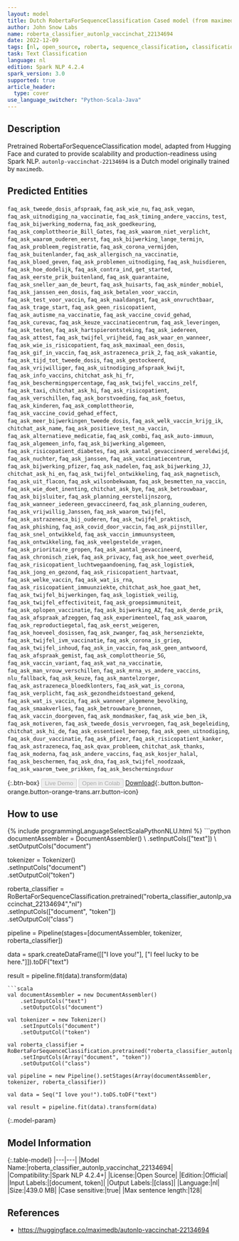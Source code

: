 ```yaml
---
layout: model
title: Dutch RobertaForSequenceClassification Cased model (from maximedb)
author: John Snow Labs
name: roberta_classifier_autonlp_vaccinchat_22134694
date: 2022-12-09
tags: [nl, open_source, roberta, sequence_classification, classification]
task: Text Classification
language: nl
edition: Spark NLP 4.2.4
spark_version: 3.0
supported: true
article_header:
  type: cover
use_language_switcher: "Python-Scala-Java"
---
```


## Description

Pretrained RobertaForSequenceClassification model, adapted from Hugging Face and curated to provide scalability and production-readiness using Spark NLP. `autonlp-vaccinchat-22134694` is a Dutch model originally trained by `maximedb`.

## Predicted Entities

`faq_ask_tweede_dosis_afspraak`, `faq_ask_wie_nu`, `faq_ask_vegan`, `faq_ask_uitnodiging_na_vaccinatie`, `faq_ask_timing_andere_vaccins`, `test`, `faq_ask_bijwerking_moderna`, `faq_ask_goedkeuring`, `faq_ask_complottheorie_Bill_Gates`, `faq_ask_waarom_niet_verplicht`, `faq_ask_waarom_ouderen_eerst`, `faq_ask_bijwerking_lange_termijn`, `faq_ask_probleem_registratie`, `faq_ask_corona_vermijden`, `faq_ask_buitenlander`, `faq_ask_allergisch_na_vaccinatie`, `faq_ask_bloed_geven`, `faq_ask_problemen_uitnodiging`, `faq_ask_huisdieren`, `faq_ask_hoe_dodelijk`, `faq_ask_contra_ind`, `get_started`, `faq_ask_eerste_prik_buitenland`, `faq_ask_quarantaine`, `faq_ask_sneller_aan_de_beurt`, `faq_ask_huisarts`, `faq_ask_minder_mobiel`, `faq_ask_janssen_een_dosis`, `faq_ask_betalen_voor_vaccin`, `faq_ask_test_voor_vaccin`, `faq_ask_naaldangst`, `faq_ask_onvruchtbaar`, `faq_ask_trage_start`, `faq_ask_geen_risicopatient`, `faq_ask_autisme_na_vaccinatie`, `faq_ask_vaccine_covid_gehad`, `faq_ask_curevac`, `faq_ask_keuze_vaccinatiecentrum`, `faq_ask_leveringen`, `faq_ask_testen`, `faq_ask_hartspierontsteking`, `faq_ask_iedereen`, `faq_ask_attest`, `faq_ask_twijfel_vrijheid`, `faq_ask_waar_en_wanneer`, `faq_ask_wie_is_risicopatient`, `faq_ask_maximaal_een_dosis`, `faq_ask_gif_in_vaccin`, `faq_ask_astrazeneca_prik_2`, `faq_ask_vakantie`, `faq_ask_tijd_tot_tweede_dosis`, `faq_ask_gestockeerd`, `faq_ask_vrijwilliger`, `faq_ask_uitnodiging_afspraak_kwijt`, `faq_ask_info_vaccins`, `chitchat_ask_hi_fr`, `faq_ask_beschermingspercentage`, `faq_ask_twijfel_vaccins_zelf`, `faq_ask_taxi`, `chitchat_ask_hi`, `faq_ask_risicopatient`, `faq_ask_verschillen`, `faq_ask_borstvoeding`, `faq_ask_foetus`, `faq_ask_kinderen`, `faq_ask_complottheorie`, `faq_ask_vaccine_covid_gehad_effect`, `faq_ask_meer_bijwerkingen_tweede_dosis`, `faq_ask_welk_vaccin_krijg_ik`, `chitchat_ask_name`, `faq_ask_positieve_test_na_vaccin`, `faq_ask_alternatieve_medicatie`, `faq_ask_combi`, `faq_ask_auto-immuun`, `faq_ask_algemeen_info`, `faq_ask_bijwerking_algemeen`, `faq_ask_risicopatient_diabetes`, `faq_ask_aantal_gevaccineerd_wereldwijd`, `faq_ask_nuchter`, `faq_ask_janssen`, `faq_ask_vaccinatiecentrum`, `faq_ask_bijwerking_pfizer`, `faq_ask_nadelen`, `faq_ask_bijwerking_JJ`, `chitchat_ask_hi_en`, `faq_ask_twijfel_ontwikkeling`, `faq_ask_magnetisch`, `faq_ask_uit_flacon`, `faq_ask_wilsonbekwaam`, `faq_ask_besmetten_na_vaccin`, `faq_ask_wie_doet_inenting`, `chitchat_ask_bye`, `faq_ask_betrouwbaar`, `faq_ask_bijsluiter`, `faq_ask_planning_eerstelijnszorg`, `faq_ask_wanneer_iedereen_gevaccineerd`, `faq_ask_planning_ouderen`, `faq_ask_vrijwillig_Janssen`, `faq_ask_waarom_twijfel`, `faq_ask_astrazeneca_bij_ouderen`, `faq_ask_twijfel_praktisch`, `faq_ask_phishing`, `faq_ask_covid_door_vaccin`, `faq_ask_pijnstiller`, `faq_ask_snel_ontwikkeld`, `faq_ask_vaccin_immuunsysteem`, `faq_ask_ontwikkeling`, `faq_ask_veelgestelde_vragen`, `faq_ask_prioritaire_gropen`, `faq_ask_aantal_gevaccineerd`, `faq_ask_chronisch_ziek`, `faq_ask_privacy`, `faq_ask_hoe_weet_overheid`, `faq_ask_risicopatient_luchtwegaandoening`, `faq_ask_logistiek`, `faq_ask_jong_en_gezond`, `faq_ask_risicopatient_hartvaat`, `faq_ask_welke_vaccin`, `faq_ask_wat_is_rna`, `faq_ask_risicopatient_immuunziekte`, `chitchat_ask_hoe_gaat_het`, `faq_ask_twijfel_bijwerkingen`, `faq_ask_logistiek_veilig`, `faq_ask_twijfel_effectiviteit`, `faq_ask_groepsimmuniteit`, `faq_ask_oplopen_vaccinatie`, `faq_ask_bijwerking_AZ`, `faq_ask_derde_prik`, `faq_ask_afspraak_afzeggen`, `faq_ask_experimenteel`, `faq_ask_waarom`, `faq_ask_reproductiegetal`, `faq_ask_eerst_weigeren`, `faq_ask_hoeveel_dosissen`, `faq_ask_zwanger`, `faq_ask_hersenziekte`, `faq_ask_twijfel_ivm_vaccinatie`, `faq_ask_corona_is_griep`, `faq_ask_twijfel_inhoud`, `faq_ask_in_vaccin`, `faq_ask_geen_antwoord`, `faq_ask_afspraak_gemist`, `faq_ask_complottheorie_5G`, `faq_ask_vaccin_variant`, `faq_ask_wat_na_vaccinatie`, `faq_ask_man_vrouw_verschillen`, `faq_ask_mrna_vs_andere_vaccins`, `nlu_fallback`, `faq_ask_keuze`, `faq_ask_mantelzorger`, `faq_ask_astrazeneca_bloedklonters`, `faq_ask_wat_is_corona`, `faq_ask_verplicht`, `faq_ask_gezondheidstoestand_gekend`, `faq_ask_wat_is_vaccin`, `faq_ask_wanneer_algemene_bevolking`, `faq_ask_smaakverlies`, `faq_ask_betrouwbare_bronnen`, `faq_ask_vaccin_doorgeven`, `faq_ask_mondmasker`, `faq_ask_wie_ben_ik`, `faq_ask_motiveren`, `faq_ask_tweede_dosis_vervroegen`, `faq_ask_begeleiding`, `chitchat_ask_hi_de`, `faq_ask_essentieel_beroep`, `faq_ask_geen_uitnodiging`, `faq_ask_duur_vaccinatie`, `faq_ask_pfizer`, `faq_ask_risicopatient_kanker`, `faq_ask_astrazeneca`, `faq_ask_qvax_probleem`, `chitchat_ask_thanks`, `faq_ask_moderna`, `faq_ask_andere_vaccins`, `faq_ask_kosjer_halal`, `faq_ask_beschermen`, `faq_ask_dna`, `faq_ask_twijfel_noodzaak`, `faq_ask_waarom_twee_prikken`, `faq_ask_beschermingsduur`

{:.btn-box}
<button class="button button-orange" disabled>Live Demo</button>
<button class="button button-orange" disabled>Open in Colab</button>
[Download](https://s3.amazonaws.com/auxdata.johnsnowlabs.com/public/models/roberta_classifier_autonlp_vaccinchat_22134694_nl_4.2.4_3.0_1670623142115.zip){:.button.button-orange.button-orange-trans.arr.button-icon}

## How to use



<div class="tabs-box" markdown="1">
{% include programmingLanguageSelectScalaPythonNLU.html %}
```python
documentAssembler = DocumentAssembler() \
    .setInputCols(["text"]) \
    .setOutputCols("document")

tokenizer = Tokenizer() \
    .setInputCols("document") \
    .setOutputCol("token")

roberta_classifier = RoBertaForSequenceClassification.pretrained("roberta_classifier_autonlp_vaccinchat_22134694","nl") \
    .setInputCols(["document", "token"]) \
    .setOutputCol("class")
    
pipeline = Pipeline(stages=[documentAssembler, tokenizer, roberta_classifier])

data = spark.createDataFrame([["I love you!"], ["I feel lucky to be here."]]).toDF("text")

result = pipeline.fit(data).transform(data)
```
```scala
val documentAssembler = new DocumentAssembler() 
    .setInputCols("text")
    .setOutputCols("document")
      
val tokenizer = new Tokenizer()
    .setInputCols("document")
    .setOutputCol("token")
 
val roberta_classifier = RoBertaForSequenceClassification.pretrained("roberta_classifier_autonlp_vaccinchat_22134694","nl") 
    .setInputCols(Array("document", "token"))
    .setOutputCol("class")
   
val pipeline = new Pipeline().setStages(Array(documentAssembler, tokenizer, roberta_classifier))

val data = Seq("I love you!").toDS.toDF("text")

val result = pipeline.fit(data).transform(data)
```
</div>

{:.model-param}
## Model Information

{:.table-model}
|---|---|
|Model Name:|roberta_classifier_autonlp_vaccinchat_22134694|
|Compatibility:|Spark NLP 4.2.4+|
|License:|Open Source|
|Edition:|Official|
|Input Labels:|[document, token]|
|Output Labels:|[class]|
|Language:|nl|
|Size:|439.0 MB|
|Case sensitive:|true|
|Max sentence length:|128|

## References

- https://huggingface.co/maximedb/autonlp-vaccinchat-22134694